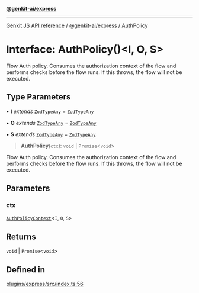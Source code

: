 [**@genkit-ai/express**](../README.md)

***

[Genkit JS API reference](../../../README.md) / [@genkit-ai/express](../README.md) / AuthPolicy

# Interface: AuthPolicy()\<I, O, S\>

Flow Auth policy. Consumes the authorization context of the flow and
performs checks before the flow runs. If this throws, the flow will not
be executed.

## Type Parameters

• **I** *extends* [`ZodTypeAny`](../../../genkit/namespaces/z/type-aliases/ZodTypeAny.md) = [`ZodTypeAny`](../../../genkit/namespaces/z/type-aliases/ZodTypeAny.md)

• **O** *extends* [`ZodTypeAny`](../../../genkit/namespaces/z/type-aliases/ZodTypeAny.md) = [`ZodTypeAny`](../../../genkit/namespaces/z/type-aliases/ZodTypeAny.md)

• **S** *extends* [`ZodTypeAny`](../../../genkit/namespaces/z/type-aliases/ZodTypeAny.md) = [`ZodTypeAny`](../../../genkit/namespaces/z/type-aliases/ZodTypeAny.md)

> **AuthPolicy**(`ctx`): `void` \| `Promise`\<`void`\>

Flow Auth policy. Consumes the authorization context of the flow and
performs checks before the flow runs. If this throws, the flow will not
be executed.

## Parameters

### ctx

[`AuthPolicyContext`](AuthPolicyContext.md)\<`I`, `O`, `S`\>

## Returns

`void` \| `Promise`\<`void`\>

## Defined in

[plugins/express/src/index.ts:56](https://github.com/firebase/genkit/blob/286538acadb0c266800cfa4edc099546226d5af8/js/plugins/express/src/index.ts#L56)
